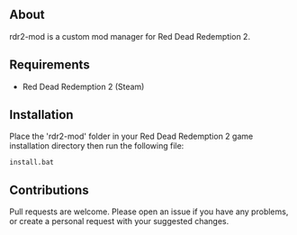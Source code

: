 ## About

rdr2-mod is a custom mod manager for Red Dead Redemption 2.

## Requirements

* Red Dead Redemption 2 (Steam)

## Installation

Place the 'rdr2-mod' folder in your Red Dead Redemption 2 game installation directory then run the following file:

```
install.bat
```

## Contributions

Pull requests are welcome. Please open an issue if you have any problems, or create a personal request with your suggested changes.

